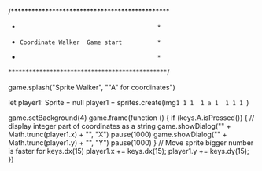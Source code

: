 /**********************************************
 *                                            *
 *     Coordinate Walker  Game start          *
 *                                            *
 **********************************************/

game.splash("Sprite Walker", "\"A\" for coordinates")

let player1: Sprite = null
player1 = sprites.create(img`
1 1 1 
1 a 1 
1 1 1 
`)

game.setBackground(4)
game.frame(function () {
    if (keys.A.isPressed()) {
        // display integer part of coordinates as a string
        game.showDialog("" + Math.trunc(player1.x) + "", "X")
        pause(1000)
        game.showDialog("" + Math.trunc(player1.y) + "", "Y")
        pause(1000)
    }
    // Move sprite bigger number is faster for keys.dx(15)
    player1.x += keys.dx(15);
    player1.y += keys.dy(15);
})

